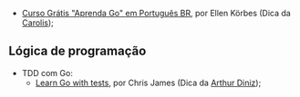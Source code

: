   - [Curso Grátis "Aprenda Go" em Português BR](https://www.youtube.com/watch?v=WiGU_ZB-u0w&list=PLCKpcjBB_VlBsxJ9IseNxFllf-UFEXOdg&ab_channel=AprendaGo), por Ellen Körbes (Dica da [Carolis](https://twitter.com/caroliscaroles));
  
  ## Lógica de programação

- TDD com Go:
    - [Learn Go with tests](https://quii.gitbook.io/learn-go-with-tests), por Chris James (Dica da [Arthur Diniz](https://arthurvdiniz.me));
